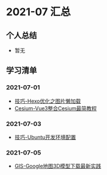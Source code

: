 # 2021-07 汇总

## 个人总结
* 暂无

## 学习清单
### 2021-07-01
* [技巧-Hexo优化之图片懒加载](./2021-07-01/技巧-Hexo优化之图片懒加载.md)
* [Cesium-Vue3整合Cesium最简教程](./2021-07-01/Cesium-Vue3整合Cesium最简教程.md)

### 2021-07-03
* [技巧-Ubuntu开发环境配置](./2021-07-03/技巧-Ubuntu开发环境配置.md)

### 2021-07-05
* [GIS-Google地图3D模型下载最新实践](./2021-07-05/GIS-Google地图3D模型下载最新实践.md)
